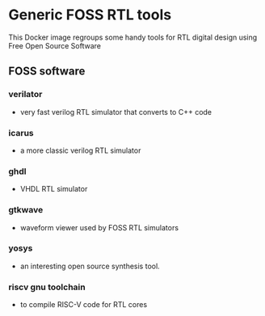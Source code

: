 # Generic FOSS RTL tools
This Docker image regroups some handy tools for RTL digital design using Free Open Source Software



## FOSS software

### verilator
* very fast verilog RTL simulator that converts to C++ code

### icarus
* a more classic verilog RTL simulator

### ghdl
* VHDL RTL simulator

### gtkwave
* waveform viewer used by FOSS RTL simulators

### yosys
* an interesting open source synthesis tool.

### riscv gnu toolchain
* to compile RISC-V code for RTL cores
